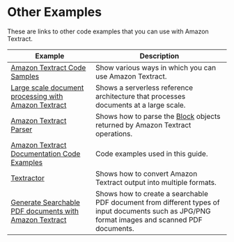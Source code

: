 # Other Examples<a name="other-examples"></a>

These are links to other code examples that you can use with Amazon Textract\.


| Example | Description | 
| --- | --- | 
|  [Amazon Textract Code Samples](https://github.com/aws-samples/amazon-textract-code-samples)  |  Show various ways in which you can use Amazon Textract\.  | 
|  [Large scale document processing with Amazon Textract](https://github.com/aws-samples/amazon-textract-serverless-large-scale-document-processing)  |  Shows a serverless reference architecture that processes documents at a large scale\.  | 
|  [Amazon Textract Parser](https://github.com/aws-samples/amazon-textract-response-parser)  |  Shows how to parse the [Block](API_Block.md) objects returned by Amazon Textract operations\.  | 
|  [Amazon Textract Documentation Code Examples](https://github.com/awsdocs/aws-doc-sdk-examples/tree/master/python/example_code/textract)  |  Code examples used in this guide\.  | 
|  [Textractor](https://github.com/aws-samples/amazon-textract-textractor)  |  Shows how to convert Amazon Textract output into multiple formats\.  | 
|  [Generate Searchable PDF documents with Amazon Textract](https://github.com/aws-samples/amazon-textract-searchable-pdf)  |  Shows how to create a searchable PDF document from different types of input documents such as JPG/PNG format images and scanned PDF documents\.  | 